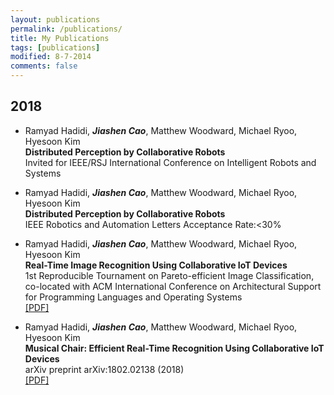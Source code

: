 ```yaml
---
layout: publications
permalink: /publications/
title: My Publications
tags: [publications]
modified: 8-7-2014
comments: false
---
```


## 2018
  * Ramyad Hadidi, ***Jiashen Cao***, Matthew Woodward, Michael Ryoo, Hyesoon Kim  
  __Distributed Perception by Collaborative Robots__    
  Invited for IEEE/RSJ International Conference on Intelligent Robots and Systems

  * Ramyad Hadidi, ***Jiashen Cao***, Matthew Woodward, Michael Ryoo, Hyesoon Kim  
  __Distributed Perception by Collaborative Robots__  
  IEEE Robotics and Automation Letters
  Acceptance Rate:<30%
  
  * Ramyad Hadidi, ***Jiashen Cao***, Matthew Woodward, Michael Ryoo, Hyesoon Kim  
  __Real-Time Image Recognition Using Collaborative IoT Devices__  
  1st Reproducible Tournament on Pareto-efficient Image Classification, co-located with ACM International Conference on Architectural Support for Programming Languages and Operating Systems  
  [[PDF]](https://dl.acm.org/citation.cfm?id=3229765)

  * Ramyad Hadidi, ***Jiashen Cao***, Matthew Woodward, Michael Ryoo, Hyesoon Kim  
  __Musical Chair: Efficient Real-Time Recognition Using Collaborative IoT Devices__   
  arXiv preprint arXiv:1802.02138 (2018)  
  [[PDF]](https://arxiv.org/abs/1802.02138)